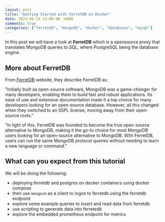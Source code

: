 ```yaml
---
layout: post
title: "Getting Started with FerretDB on Docker"
date: 2023-06-14 22:00:00 -0400
comments: true
categories: ["ferretdb", "mongodb", "docker", "databases", "nosql"]
---
```


In this post we will have a look at **FerretDB** which is a opensource proxy that translates MongoDB queries to SQL, where PostgreSQL being the database engine. 

## More about FerretDB

From [FerretDB](https://www.ferretdb.io/) website, they describe FerretDB as:

"Initially built as open-source software, MongoDB was a game-changer for many developers, enabling them to build fast and robust applications. Its ease of use and extensive documentation made it a top choice for many developers looking for an open-source database. However, all this changed when they switched to an SSPL license, moving away from their open-source roots."

"In light of this, FerretDB was founded to become the true open-source alternative to MongoDB, making it the go-to choice for most MongoDB users looking for an open-source alternative to MongoDB. With FerretDB, users can run the same MongoDB protocol queries without needing to learn a new language or command."

## What can you expect from this tutorial

We will be doing the following:

- deploying ferretdb and postgres on docker containers using docker compose
- then use `mongosh` as a client to logon to ferretdb using the ferretdb endpoint
- explore some example queries to insert and read data from ferretdb
- use scripting to generate data into ferretedb
- explore the embedded prometheus endpoint for metrics

